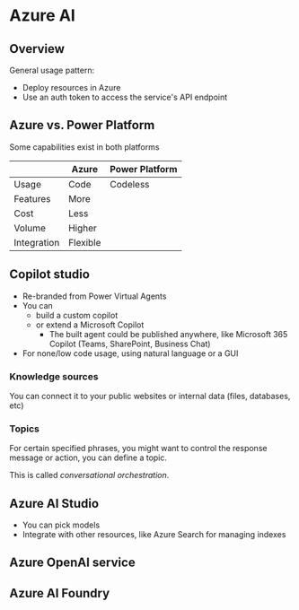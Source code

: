 # Azure AI


## Overview

General usage pattern:

- Deploy resources in Azure
- Use an auth token to access the service's API endpoint


## Azure vs. Power Platform

Some capabilities exist in both platforms

|             | Azure    | Power Platform |
| ----------- | -------- | -------------- |
| Usage       | Code     | Codeless       |
| Features    | More     |                |
| Cost        | Less     |                |
| Volume      | Higher   |                |
| Integration | Flexible |                |


## Copilot studio

- Re-branded from Power Virtual Agents
- You can
  - build a custom copilot
  - or extend a Microsoft Copilot
    - The built agent could be published anywhere, like Microsoft 365 Copilot (Teams, SharePoint, Business Chat)
- For none/low code usage, using natural language or a GUI

### Knowledge sources

You can connect it to your public websites or internal data (files, databases, etc)

### Topics

For certain specified phrases, you might want to control the response message or action, you can define a topic.

This is called *conversational orchestration*.


## Azure AI Studio

- You can pick models
- Integrate with other resources, like Azure Search for managing indexes


## Azure OpenAI service


## Azure AI Foundry
